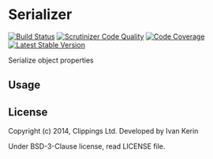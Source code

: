 Serializer
==========

[![Build Status](https://travis-ci.org/harp-orm/serializer.png?branch=master)](https://travis-ci.org/harp-orm/serializer)
[![Scrutinizer Code Quality](https://scrutinizer-ci.com/g/harp-orm/serializer/badges/quality-score.png)](https://scrutinizer-ci.com/g/harp-orm/serializer/)
[![Code Coverage](https://scrutinizer-ci.com/g/harp-orm/serializer/badges/coverage.png)](https://scrutinizer-ci.com/g/harp-orm/serializer/)
[![Latest Stable Version](https://poser.pugx.org/harp-orm/serializer/v/stable.png)](https://packagist.org/packages/harp-orm/serializer)

Serialize object properties

Usage
-----

License
-------

Copyright (c) 2014, Clippings Ltd. Developed by Ivan Kerin

Under BSD-3-Clause license, read LICENSE file.
